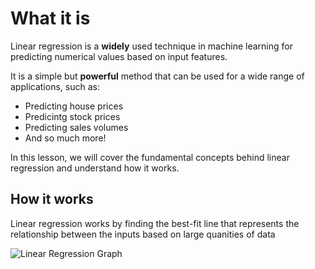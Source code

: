 # What it is

Linear regression is a **widely** used technique in machine learning for predicting numerical values based on input features. 

It is a simple but **powerful** method that can be used for a wide range of applications, such as:

- Predicting house prices
- Predicintg stock prices
- Predicting sales volumes 
- And so much more!

In this lesson, we will cover the fundamental concepts behind linear regression and understand how it works.

## How it works

Linear regression works by finding the best-fit line that represents the relationship between the inputs based on large quanities of data

![Linear Regression Graph](https://upload.wikimedia.org/wikipedia/commons/thumb/3/3a/Linear_regression.svg/438px-Linear_regression.svg.png?20160331104215)
